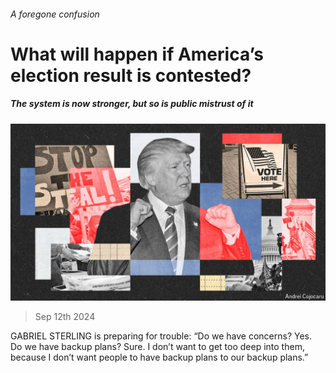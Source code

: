 ###### A foregone confusion

# What will happen if America’s election result is contested? 

##### The system is now stronger, but so is public mistrust of it 

![image](images/20240914_FBD001.jpg) 

> Sep 12th 2024 

GABRIEL STERLING is preparing for trouble: “Do we have concerns? Yes. Do we have backup plans? Sure. I don’t want to get too deep into them, because I don’t want people to have backup plans to our backup plans.”

